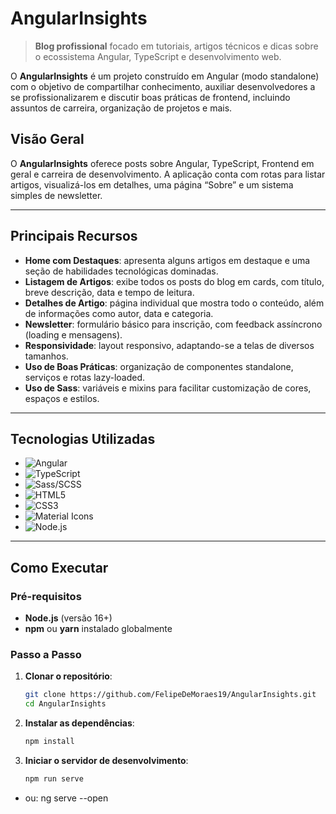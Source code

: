 # AngularInsights

> **Blog profissional** focado em tutoriais, artigos técnicos e dicas sobre o ecossistema Angular, TypeScript e desenvolvimento web.

O **AngularInsights** é um projeto construído em Angular (modo standalone) com o objetivo de compartilhar conhecimento, auxiliar desenvolvedores a se profissionalizarem e discutir boas práticas de frontend, incluindo assuntos de carreira, organização de projetos e mais.

## Visão Geral

O **AngularInsights** oferece posts sobre Angular, TypeScript, Frontend em geral e carreira de desenvolvimento. A aplicação conta com rotas para listar artigos, visualizá-los em detalhes, uma página “Sobre” e um sistema simples de newsletter.

---

## Principais Recursos

- **Home com Destaques**: apresenta alguns artigos em destaque e uma seção de habilidades tecnológicas dominadas.
- **Listagem de Artigos**: exibe todos os posts do blog em cards, com título, breve descrição, data e tempo de leitura.
- **Detalhes de Artigo**: página individual que mostra todo o conteúdo, além de informações como autor, data e categoria.
- **Newsletter**: formulário básico para inscrição, com feedback assíncrono (loading e mensagens).
- **Responsividade**: layout responsivo, adaptando-se a telas de diversos tamanhos.
- **Uso de Boas Práticas**: organização de componentes standalone, serviços e rotas lazy-loaded.
- **Uso de Sass**: variáveis e mixins para facilitar customização de cores, espaços e estilos.

---

## Tecnologias Utilizadas

- ![Angular](https://img.shields.io/badge/Angular-16%2B-red?style=flat-square&logo=angular)
- ![TypeScript](https://img.shields.io/badge/TypeScript-4.x-blue?style=flat-square&logo=typescript)
- ![Sass/SCSS](https://img.shields.io/badge/Sass-SCSS-CC6699?style=flat-square&logo=sass)
- ![HTML5](https://img.shields.io/badge/HTML5-E34F26?style=flat-square&logo=html5&logoColor=white)
- ![CSS3](https://img.shields.io/badge/CSS3-1572B6?style=flat-square&logo=css3&logoColor=white)
- ![Material Icons](https://img.shields.io/badge/Material_Icons-F44336?style=flat-square&logo=material-design&logoColor=white)
- ![Node.js](https://img.shields.io/badge/Node.js-16.x-339933?style=flat-square&logo=node.js&logoColor=white)

---

## Como Executar

### Pré-requisitos

- **Node.js** (versão 16+)
- **npm** ou **yarn** instalado globalmente

### Passo a Passo

1. **Clonar o repositório**:
   ```bash
   git clone https://github.com/FelipeDeMoraes19/AngularInsights.git
   cd AngularInsights
   ```
2. **Instalar as dependências**:
   ```bash
   npm install
   ```
3. **Iniciar o servidor de desenvolvimento**:
   ```bash
   npm run serve
   ```
- ou: ng serve --open



   

   
